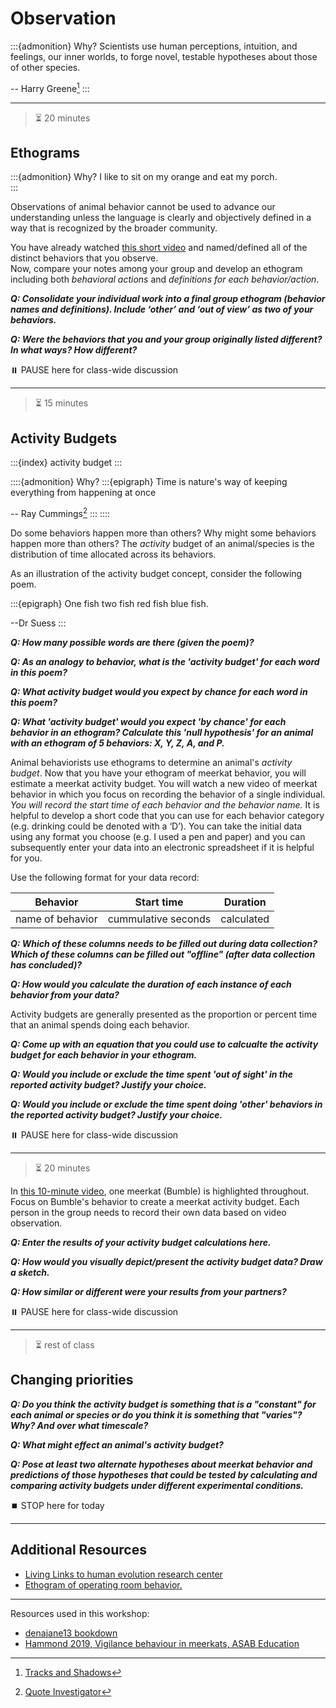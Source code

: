 # Observation

:::{admonition} Why?
Scientists use human perceptions, intuition, and feelings, our inner worlds, to forge novel, testable hypotheses about those of other species.

-- Harry Greene[^tracks-shadows]
:::

[^tracks-shadows]: [Tracks and Shadows](https://www.ucpress.edu/book/9780520292659/tracks-and-shadows)

---
> ⏳ 20 minutes

## Ethograms

:::{admonition} Why?
I like to sit on my orange and eat my porch.  
:::

Observations of animal behavior cannot be used to advance our understanding unless the language is clearly and objectively defined in a way that is recognized by the broader community. 

You have already watched [this short video](https://vimeo.com/80600819) and named/defined all of the distinct behaviors that you observe.  
Now, compare your notes among your group and develop an ethogram including both *behavioral actions* and *definitions for each behavior/action*.

***Q: Consolidate your individual work into a final group ethogram (behavior names and definitions). Include ‘other’ and ‘out of view’ as two of your behaviors.***

***Q: Were the behaviors that you and your group originally listed different? In what ways? How different?***


⏸️ PAUSE here for class-wide discussion


---
> ⏳ 15 minutes

## Activity Budgets

:::{index} activity budget
:::

::::{admonition} Why?
:::{epigraph}
Time is nature's way of keeping everything from happening at once

-- Ray Cummings[^timequote]
:::
::::

[^timequote]: [Quote Investigator](https://quoteinvestigator.com/2019/07/06/time/)

Do some behaviors happen more than others? Why might some behaviors happen more than others? The *activity* budget of an animal/species is the distribution of time allocated across its behaviors.

As an illustration of the activity budget concept, consider the following poem.

:::{epigraph} 
One fish two fish red fish blue fish.

--Dr Suess
:::

***Q: How many possible words are there (given the poem)?***

***Q: As an analogy to behavior, what is the 'activity budget' for each word in this poem?***

***Q: What activity budget would you expect by chance for each word in this poem?***

***Q: What 'activity budget' would you expect 'by chance' for each behavior in an ethogram? Calculate this 'null hypothesis' for an animal with an ethogram of 5 behaviors: X, Y, Z, A, and P.*** 


Animal behaviorists use ethograms to determine an animal's *activity budget*. Now that you have your ethogram of meerkat behavior, you will estimate a meerkat activity budget. You will watch a new video of meerkat behavior in which you focus on recording the behavior of a single individual. *You will record the start time of each behavior and the behavior name.* It is helpful to develop a short code that you can use for each behavior category (e.g. drinking could be denoted with a ‘D’). You can take the initial data using any format you choose (e.g. I used a pen and paper) and you can subsequently enter your data into an electronic spreadsheet if it is helpful for you.

Use the following format for your data record:

| **Behavior** | **Start time** | **Duration** |
| --- | --- | --- |
| name of behavior | cummulative seconds | calculated | 

***Q: Which of these columns needs to be filled out during data collection? Which of these columns can be filled out "offline" (after data collection has concluded)?***

***Q: How would you calculate the duration of each instance of each behavior from your data?***

Activity budgets are generally presented as the proportion or percent time that an animal spends doing each behavior. 

***Q: Come up with an equation that you could use to calcualte the activity budget for each behavior in your ethogram.***

***Q: Would you include or exclude the time spent 'out of sight' in the reported activity budget? Justify your choice.***

***Q: Would you include or exclude the time spent doing 'other' behaviors in the reported activity budget? Justify your choice.*** 

⏸️ PAUSE here for class-wide discussion


---
> ⏳ 20 minutes

In [this 10-minute video](https://vimeo.com/80602697), one meerkat (Bumble) is highlighted throughout. Focus on Bumble's behavior to create a meerkat activity budget. Each person in the group needs to record their own data based on video observation.

***Q: Enter the results of your activity budget calculations here.***

***Q: How would you visually depict/present the activity budget data? Draw a sketch.***

***Q: How similar or different were your results from your partners?***

⏸️ PAUSE here for class-wide discussion


---
> ⏳ rest of class

## Changing priorities

***Q: Do you think the activity budget is something that is a "constant" for each animal or species or do you think it is something that "varies"? Why? And over what timescale?***

***Q: What might effect an animal's activity budget?***

***Q: Pose at least two alternate hypotheses about meerkat behavior and predictions of those hypotheses that could be tested by calculating and comparing activity budgets under different experimental conditions.***


⏹️ STOP here for today



---
## Additional Resources

- [Living Links to human evolution research center](https://living-links.org/resources/materials-for-teachers/measuring-behaviour-lesson-plan/)
- [Ethogram of operating room behavior.](https://dx.doi.org/10.1007%2Fs12160-016-9773-0)

---

Resources used in this workshop: 
- [denajane13 bookdown](https://bookdown.org/denajane13/BIONB_2210_Summer_2021/field-lab-2-ethograms-and-activity-budgets.html#part-1.-build-an-ethogram-from-meerkat-observations)
- [Hammond 2019, Vigilance behaviour in meerkats, ASAB Education](https://www.asab.org/s/EDU-ASAB-Vigilance-behaviour-in-meerkats-compressed.pdf)
